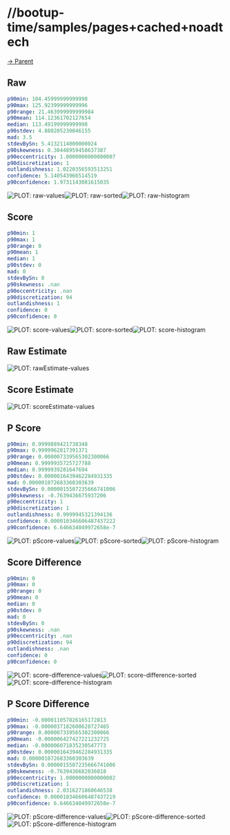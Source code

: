
# //bootup-time/samples/pages+cached+noadtech

[→ Parent](../..)


## Raw


```yaml
p90min: 104.45999999999998
p90max: 125.92399999999996
p90range: 21.463999999999984
p90mean: 114.12361702127654
median: 113.49199999999998
p90stdev: 4.880205230046155
mad: 3.5
stdevBySn: 5.4132114000000024
p90skewness: 0.30448959458637387
p90eccentricity: 1.0000000000000007
p90discretization: 1
outlandishness: 1.0220356593513251
confidence: 5.140543966514519
p90confidence: 1.9731143081615035

```

![PLOT: raw-values](./raw/values.svg)![PLOT: raw-sorted](./raw/sorted.svg)![PLOT: raw-histogram](./raw/histogram.svg)
## Score


```yaml
p90min: 1
p90max: 1
p90range: 0
p90mean: 1
median: 1
p90stdev: 0
mad: 0
stdevBySn: 0
p90skewness: .nan
p90eccentricity: .nan
p90discretization: 94
outlandishness: 1
confidence: 0
p90confidence: 0

```

![PLOT: score-values](./score/values.svg)![PLOT: score-sorted](./score/sorted.svg)![PLOT: score-histogram](./score/histogram.svg)
## Raw Estimate

![PLOT: rawEstimate-values](./rawEstimate/values.svg)
## Score Estimate

![PLOT: scoreEstimate-values](./scoreEstimate/values.svg)
## P Score


```yaml
p90min: 0.9999889421738348
p90max: 0.9999962817391371
p90range: 0.000007339565302300066
p90mean: 0.9999935725727788
median: 0.9999939281647694
p90stdev: 0.0000016439462284931335
mad: 0.000001072683360303639
stdevBySn: 0.0000015507235666741006
p90skewness: -0.7639436675937206
p90eccentricity: 1
p90discretization: 1
outlandishness: 0.9999945321394136
confidence: 0.000010346606487437222
p90confidence: 6.646634049972658e-7

```

![PLOT: pScore-values](./pScore/values.svg)![PLOT: pScore-sorted](./pScore/sorted.svg)![PLOT: pScore-histogram](./pScore/histogram.svg)
## Score Difference


```yaml
p90min: 0
p90max: 0
p90range: 0
p90mean: 0
median: 0
p90stdev: 0
mad: 0
stdevBySn: 0
p90skewness: .nan
p90eccentricity: .nan
p90discretization: 94
outlandishness: .nan
confidence: 0
p90confidence: 0

```

![PLOT: score-difference-values](./score-difference/values.svg)![PLOT: score-difference-sorted](./score-difference/sorted.svg)![PLOT: score-difference-histogram](./score-difference/histogram.svg)
## P Score Difference


```yaml
p90min: -0.000011057826165172813
p90max: -0.0000037182608628727465
p90range: 0.000007339565302300066
p90mean: -0.000006427427221232725
median: -0.000006071835230547773
p90stdev: 0.0000016439462284931335
mad: 0.000001072683360303639
stdevBySn: 0.0000015507235666741006
p90skewness: -0.7639436682036818
p90eccentricity: 1.0000000000000002
p90discretization: 1
outlandishness: 2.0316271860646538
confidence: 0.000010346606487437219
p90confidence: 6.646634049972658e-7

```

![PLOT: pScore-difference-values](./pScore-difference/values.svg)![PLOT: pScore-difference-sorted](./pScore-difference/sorted.svg)![PLOT: pScore-difference-histogram](./pScore-difference/histogram.svg)